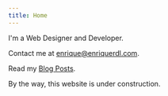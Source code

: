```yaml
---
title: Home
---
```


I'm a Web Designer and Developer.

Contact me at [enrique@enriquerdl.com](mailto:enrique@enriquerdl.com).

Read my [Blog Posts](./blog).

By the way, this website is under construction.